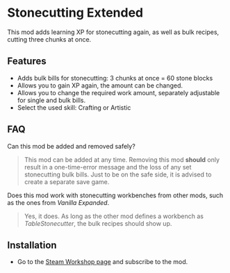 # Stonecutting Extended

This mod adds learning XP for stonecutting again, as well as bulk recipes, cutting three chunks at once.

## Features

* Adds bulk bills for stonecutting: 3 chunks at once = 60 stone blocks
* Allows you to gain XP again, the amount can be changed.
* Allows you to change the required work amount, separately adjustable for single and bulk bills.
* Select the used skill: Crafting or Artistic

## FAQ

Can this mod be added and removed safely?

> This mod can be added at any time. Removing this mod **should** only result in a one-time-error message and the loss of any set stonecutting bulk bills. Just to be on the safe side, it is advised to create a separate save game.

Does this mod work with stonecutting workbenches from other mods, such as the ones from *Vanilla Expanded*.

> Yes, it does. As long as the other mod defines a workbench as *TableStonecutter*, the bulk recipes should show up.

## Installation

* Go to the [Steam Workshop page](https://steamcommunity.com/sharedfiles/filedetails/?id=2571676542) and subscribe to the mod.